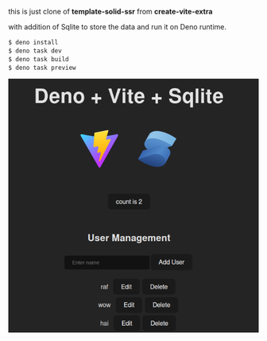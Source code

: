 this is just clone of **template-solid-ssr** from **create-vite-extra**

with addition of Sqlite to store the data and run it on Deno runtime.

```sh
$ deno install
$ deno task dev
$ deno task build
$ deno task preview
```

![deno vite solid ssr crud](./deno-vite-solid-ssr-crud.png)
